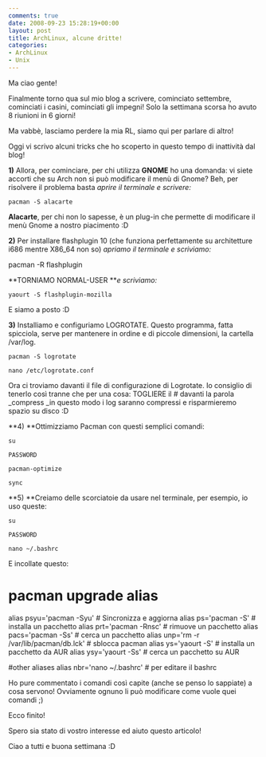 ```yaml
---
comments: true
date: 2008-09-23 15:28:19+00:00
layout: post
title: ArchLinux, alcune dritte!
categories:
- ArchLinux
- Unix
---
```


Ma ciao gente!

Finalmente torno qua sul mio blog a scrivere, cominciato settembre, cominciati i casini, cominciati gli impegni! Solo la settimana scorsa ho avuto 8 riunioni in 6 giorni!

Ma vabbè, lasciamo perdere la mia RL, siamo qui per parlare di altro!

Oggi vi scrivo alcuni tricks che ho scoperto in questo tempo di inattività dal blog!

**1)** Allora, per cominciare, per chi utilizza **GNOME** ho una domanda: vi siete accorti che su Arch non si può modificare il menù di Gnome? Beh, per risolvere il problema basta _aprire il terminale e scrivere:_


`pacman -S alacarte`



**Alacarte**, per chi non lo sapesse, è un plug-in che permette di modificare il menù Gnome a nostro piacimento :D

**2)** Per installare flashplugin 10 (che funziona perfettamente su architetture i686 mentre X86_64 non so) _apriamo il terminale e scriviamo:_


pacman -R flashplugin



**TORNIAMO NORMAL-USER **_e scriviamo:_


`yaourt -S flashplugin-mozilla`



E siamo a posto :D

**3)** Installiamo e configuriamo LOGROTATE. Questo programma, fatta spicciola, serve per mantenere in ordine e di piccole dimensioni, la cartella /var/log.


`pacman -S logrotate`




`nano /etc/logrotate.conf`



Ora ci troviamo davanti il file di configurazione di Logrotate. Io consiglio di tenerlo così tranne che per una cosa: TOGLIERE il # davanti la parola _compress _in questo modo i log saranno compressi e risparmieremo spazio su disco :D

**4) **Ottimizziamo Pacman con questi semplici comandi:


`su`




`PASSWORD`




`pacman-optimize`




`sync`



**5) **Creiamo delle scorciatoie da usare nel terminale, per esempio, io uso queste:


`su`




`PASSWORD`




`nano ~/.bashrc`



E incollate questo:


# pacman upgrade alias
alias psyu='pacman -Syu'                # Sincronizza e aggiorna
alias ps='pacman -S'            # installa un pacchetto
alias prt='pacman -Rnsc'        # rimuove un pacchetto
alias pacs='pacman -Ss'         # cerca un pacchetto
alias unp='rm -r /var/lib/pacman/db.lck'    # sblocca pacman
alias ys='yaourt -S'                            # installa un pacchetto da AUR
alias ysy='yaourt -Ss'                         # cerca un pacchetto su AUR



#other aliases
alias nbr='nano ~/.bashrc'  # per editare il bashrc

Ho pure commentato i comandi così capite (anche se penso lo sappiate) a cosa servono! Ovviamente ognuno li può modificare come vuole quei comandi ;)

Ecco finito!

Spero sia stato di vostro interesse ed aiuto questo articolo!

Ciao a tutti e buona settimana :D
